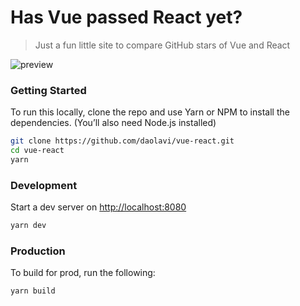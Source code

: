 # Has Vue passed React yet?

> Just a fun little site to compare GitHub stars of Vue and React

![preview](preview.png)

### Getting Started

To run this locally, clone the repo and use Yarn or NPM to install the dependencies. (You’ll also need Node.js installed)

```bash
git clone https://github.com/daolavi/vue-react.git
cd vue-react
yarn
```

### Development

Start a dev server on [http://localhost:8080](http://localhost:8080)

```bash
yarn dev
```

### Production

To build for prod, run the following:

```bash
yarn build
```

